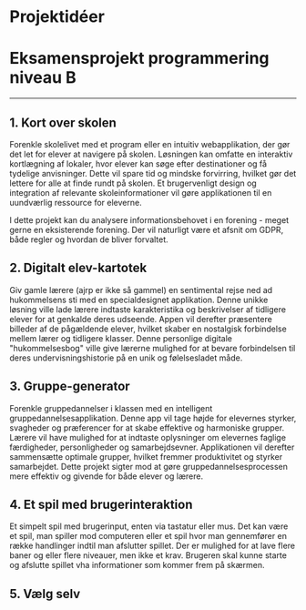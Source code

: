 # Projektidéer
# Eksamensprojekt programmering niveau B

-------------------------------------------------------------------------------------------------

## 1. Kort over skolen
Forenkle skolelivet med et program eller en intuitiv webapplikation, der gør det let for elever at navigere på skolen. Løsningen kan omfatte en interaktiv kortlægning af lokaler, hvor elever kan søge efter destinationer og få tydelige anvisninger. Dette vil spare tid og mindske forvirring, hvilket gør det lettere for alle at finde rundt på skolen. Et brugervenligt design og integration af relevante skoleinformationer vil gøre applikationen til en uundværlig ressource for eleverne.

I dette projekt kan du analysere informationsbehovet i en forening - meget gerne en eksisterende forening. Der vil naturligt være et afsnit om GDPR, både regler og hvordan de bliver forvaltet.

## 2. Digitalt elev-kartotek
Giv gamle lærere (ajrp er ikke så gammel) en sentimental rejse ned ad hukommelsens sti med en specialdesignet applikation. Denne unikke løsning ville lade lærere indtaste karakteristika og beskrivelser af tidligere elever for at genkalde deres udseende. Appen vil derefter præsentere billeder af de pågældende elever, hvilket skaber en nostalgisk forbindelse mellem lærer og tidligere klasser. Denne personlige digitale "hukommelsesbog" ville give lærerne mulighed for at bevare forbindelsen til deres undervisningshistorie på en unik og følelsesladet måde.

## 3. Gruppe-generator
Forenkle gruppedannelser i klassen med en intelligent gruppedannelsesapplikation. Denne app vil tage højde for elevernes styrker, svagheder og præferencer for at skabe effektive og harmoniske grupper. Lærere vil have mulighed for at indtaste oplysninger om elevernes faglige færdigheder, personligheder og samarbejdsevner. Applikationen vil derefter sammensætte optimale grupper, hvilket fremmer produktivitet og styrker samarbejdet. Dette projekt sigter mod at gøre gruppedannelsesprocessen mere effektiv og givende for både elever og lærere.

## 4. Et spil med brugerinteraktion
Et simpelt spil med brugerinput, enten via tastatur eller mus. Det kan være et spil, man spiller mod computeren eller et spil hvor man gennemfører en række handlinger indtil man afslutter spillet. Der er mulighed for at lave flere baner og eller flere niveauer, men ikke et krav. Brugeren skal kunne starte og afslutte spillet vha informationer som kommer frem på skærmen.

## 5. Vælg selv
